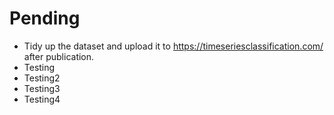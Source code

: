 # Pending
- Tidy up the dataset and upload it to https://timeseriesclassification.com/ after publication.
- Testing
- Testing2
- Testing3
- Testing4
